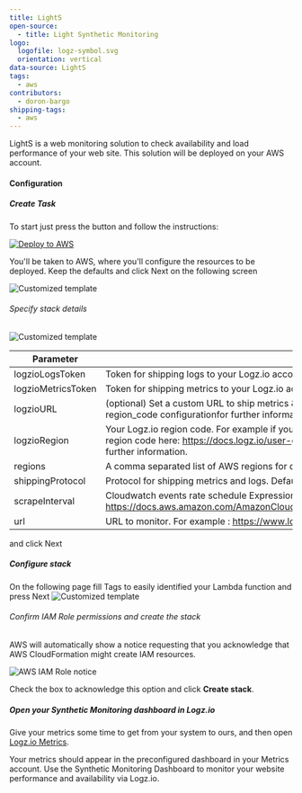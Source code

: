```yaml
---
title: LightS
open-source:
  - title: Light Synthetic Monitoring
logo:
  logofile: logz-symbol.svg
  orientation: vertical
data-source: LightS
tags:
  - aws
contributors:
  - doron-bargo
shipping-tags:
  - aws
--- 
```



LightS is a web monitoring solution to check availability and load performance of your web site.
This solution will be deployed on your AWS account.



#### Configuration

<div class="tasklist">

##### Create Task


To start just press the button and follow the instructions:

[![Deploy to AWS](https://dytvr9ot2sszz.cloudfront.net/logz-docs/lights/LightS-button.png)](https://console.aws.amazon.com/cloudformation/home?region=us-east-1#/stacks/new?templateURL=https://sm-template.s3.amazonaws.com/auto-deployment.yaml)

You'll be taken to AWS, where you'll configure the resources to be deployed.
Keep the defaults and click Next on the following screen

![Customized template](https://dytvr9ot2sszz.cloudfront.net/logz-docs/lights/LightS-create-stack.png)

###### Specify stack details

![Customized template](https://dytvr9ot2sszz.cloudfront.net/logz-docs/lights/LightS-stack-details.png)

| Parameter | Description |
|---|---|
| logzioLogsToken | Token for shipping logs to your Logz.io account. |
| logzioMetricsToken | Token for shipping metrics to your Logz.io account. |
| logzioURL | (optional) Set a custom URL to ship metrics & logs to (e.g., http://localhost:9200). This overrides the region_code configurationfor further information. |
| logzioRegion | Your Logz.io region code. For example if your region is US, then your region code is `us`. You can find your region code here: https://docs.logz.io/user-guide/accounts/account-region.html#regions-and-urls for further information. |
| regions | A comma separated list of AWS regions for deployment, (example: us-east-1,ap-south-1). |
| shippingProtocol | Protocol for shipping metrics and logs. Default is https and it better to leave it as is |
| scrapeInterval | Cloudwatch events rate schedule Expression (in minutes). See https://docs.aws.amazon.com/AmazonCloudWatch/latest/events/ScheduledEvents.html#RateExpressions. |
| url | URL to monitor. For example : https://www.logz.io |

and click Next

##### Configure stack

On the following page fill Tags to easily identified your Lambda function and press Next
![Customized template](https://dytvr9ot2sszz.cloudfront.net/logz-docs/lights/LightS-configure-stack.png)


###### Confirm IAM Role permissions and create the stack

AWS will automatically show a notice requesting that you acknowledge that AWS CloudFormation might create IAM resources.

![AWS IAM Role notice](https://dytvr9ot2sszz.cloudfront.net/logz-docs/lights/LightS-IAM-role-notice.png)

Check the box to acknowledge this option and click **Create stack**.

##### Open your Synthetic Monitoring dashboard in Logz.io

Give your metrics some time to get from your system to ours, and then open [Logz.io Metrics](https://app.logz.io/#/dashboard/grafana/).

Your metrics should appear in the preconfigured dashboard in your Metrics account. Use the Synthetic Monitoring Dashboard to monitor your website performance and availability via Logz.io.

</div>
